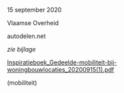 15 september 2020  

Vlaamse Overheid  

autodelen.net  

*zie bijlage*

[Inspiratieboek_Gedeelde-mobiliteit-bij-woningbouwlocaties_20200915(1).pdf](best/Inspiratieboek_Gedeelde-mobiliteit-bij-woningbouwlocaties_20200915%281%29.pdf)

(mobiliteit)

